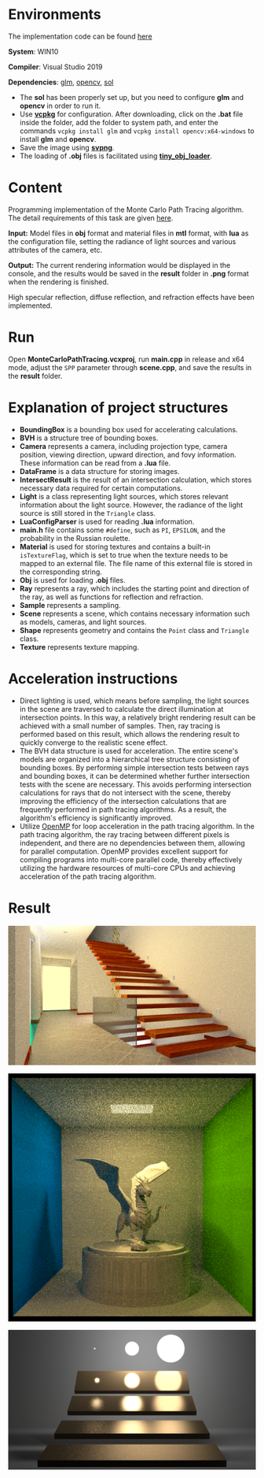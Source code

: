 # Environments

The implementation code can be found [here](https://drive.google.com/drive/folders/1Iua5iAMI4Y5jygBS0qVenrUe1wnTJ8JB)

**System**: WIN10

**Compiler**: Visual Studio 2019

**Dependencies**: [glm](https://github.com/g-truc/glm), [opencv](https://github.com/opencv/opencv), [sol](https://github.com/ThePhD/sol2)

* The **sol** has been properly set up, but you need to configure **glm** and **opencv** in order to run it.
* Use **[vcpkg](https://github.com/microsoft/vcpkg)** for configuration. After downloading, click on the **.bat** file inside the folder, add the folder to system path, and enter the commands `vcpkg install glm` and `vcpkg install opencv:x64-windows` to install **glm** and **opencv**.
* Save the image using **[svpng](https://github.com/miloyip/svpng)**.
* The loading of **.obj** files is facilitated using **[tiny_obj_loader](https://github.com/tinyobjloader/tinyobjloader)**.

# Content

Programming implementation of the Monte Carlo Path Tracing algorithm. The detail requirements of this task are given [here](./MonteCarloPathTracing/scenes/README.md).

**Input:** Model files in **obj** format and material files in **mtl** format, with **lua** as the configuration file, setting the radiance of light sources and various attributes of the camera, etc.

**Output:** The current rendering information would be displayed in the console, and the results would be saved in the **result** folder in **.png** format when the rendering is finished.

High specular reflection, diffuse reflection, and refraction effects have been implemented.

# Run

Open **MonteCarloPathTracing.vcxproj**, run **main.cpp** in release and x64 mode, adjust the `SPP` parameter through **scene.cpp**, and save the results in the **result** folder.

# Explanation of project structures

* **BoundingBox** is a bounding box used for accelerating calculations.
* **BVH** is a structure tree of bounding boxes.
* **Camera** represents a camera, including projection type, camera position, viewing direction, upward direction, and fovy information. These information can be read from a **.lua** file.
* **DataFrame** is a data structure for storing images.
* **IntersectResult** is the result of an intersection calculation, which stores necessary data required for certain computations.
* **Light** is a class representing light sources, which stores relevant information about the light source. However, the radiance of the light source is still stored in the `Triangle` class.
* **LuaConfigParser** is used for reading **.lua** information.
* **main.h** file contains some `#define`, such as `PI`, `EPSILON`, and the probability in the Russian roulette.
* **Material** is used for storing textures and contains a built-in `isTextureFlag`, which is set to true when the texture needs to be mapped to an external file. The file name of this external file is stored in the corresponding string.
* **Obj** is used for loading **.obj** files.
* **Ray** represents a ray, which includes the starting point and direction of the ray, as well as functions for reflection and refraction.
* **Sample** represents a sampling.
* **Scene** represents a scene, which contains necessary information such as models, cameras, and light sources.
* **Shape** represents geometry and contains the `Point` class and `Triangle` class.
* **Texture** represents texture mapping.

# Acceleration instructions

* Direct lighting is used, which means before sampling, the light sources in the scene are traversed to calculate the direct illumination at intersection points. In this way, a relatively bright rendering result can be achieved with a small number of samples. Then, ray tracing is performed based on this result, which allows the rendering result to quickly converge to the realistic scene effect.
* The BVH data structure is used for acceleration. The entire scene's models are organized into a hierarchical tree structure consisting of bounding boxes. By performing simple intersection tests between rays and bounding boxes, it can be determined whether further intersection tests with the scene are necessary. This avoids performing intersection calculations for rays that do not intersect with the scene, thereby improving the efficiency of the intersection calculations that are frequently performed in path tracing algorithms. As a result, the algorithm's efficiency is significantly improved.
* Utilize [OpenMP](https://www.openmp.org/) for loop acceleration in the path tracing algorithm. In the path tracing algorithm, the ray tracing between different pixels is independent, and there are no dependencies between them, allowing for parallel computation. OpenMP provides excellent support for compiling programs into multi-core parallel code, thereby effectively utilizing the hardware resources of multi-core CPUs and achieving acceleration of the path tracing algorithm.

# Result

![staircase-128SPP](./README.assets/staircase-128SPP.png)

![cornell-box-16SPP](./README.assets/cornell-box-16SPP.png)

![veach-mis-1024SPP](./README.assets/veach-mis-1024SPP.png)
